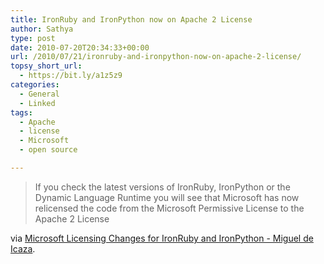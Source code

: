 ```yaml
---
title: IronRuby and IronPython now on Apache 2 License
author: Sathya
type: post
date: 2010-07-20T20:34:33+00:00
url: /2010/07/21/ironruby-and-ironpython-now-on-apache-2-license/
topsy_short_url:
  - https://bit.ly/a1z5z9
categories:
  - General
  - Linked
tags:
  - Apache
  - license
  - Microsoft
  - open source

---
```

> If you check the latest versions of IronRuby, IronPython or the Dynamic Language Runtime you will see that Microsoft has now relicensed the code from the Microsoft Permissive License to the Apache 2 License

via [Microsoft Licensing Changes for IronRuby and IronPython - Miguel de Icaza][1].

 [1]: https://tirania.org/blog/archive/2010/Jul-17-1.html